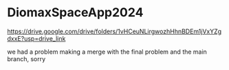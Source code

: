 # DiomaxSpaceApp2024
https://drive.google.com/drive/folders/1vHCeuNLirgwozhHhnBDEm1jVxYZgdxxE?usp=drive_link

we had a problem making a merge with the final problem and the main branch, sorry